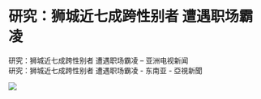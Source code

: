 # 研究：狮城近七成跨性别者 遭遇职场霸凌

研究：狮城近七成跨性别者 遭遇职场霸凌 – 亚洲电视新闻  
研究：狮城近七成跨性别者 遭遇职场霸凌 - 东南亚 - 亞視新聞

![](https://www.facebook.com/tr?id=1597951911044733&ev=PageView&noscript=1)